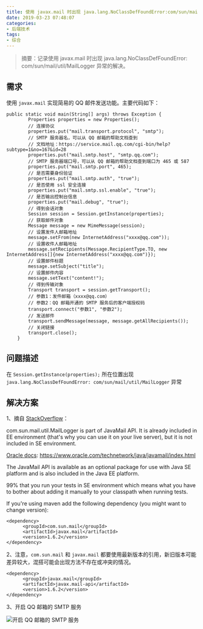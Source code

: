 ```yaml
---
title: 使用 javax.mail 时出现 java.lang.NoClassDefFoundError:com/sun/mail/util/MailLogger 异常
date: 2019-03-23 07:48:07
categories:
- 后端技术
tags:
- 综合
---
```


> 摘要：记录使用 javax.mail 时出现 java.lang.NoClassDefFoundError: com/sun/mail/util/MailLogger 异常的解决。

<!-- more -->

## 需求
使用 `javax.mail` 实现简易的 QQ 邮件发送功能。主要代码如下：

```
public static void main(String[] args) throws Exception {
        Properties properties = new Properties();
        // 连接协议
        properties.put("mail.transport.protocol", "smtp");
        // SMTP 服务器名，可以从 QQ 邮箱的帮助文档查到
        // 文档地址：https://service.mail.qq.com/cgi-bin/help?subtype=1&no=167&id=28
        properties.put("mail.smtp.host", "smtp.qq.com");
        // SMTP 服务器端口号，可以从 QQ 邮箱的帮助文档查到端口为 465 或 587
        properties.put("mail.smtp.port", 465);
        // 是否需要身份验证
        properties.put("mail.smtp.auth", "true");
        // 是否使用 ssl 安全连接
        properties.put("mail.smtp.ssl.enable", "true");
        // 是否输出控制台信息
        properties.put("mail.debug", "true");
        // 得到会话对象
        Session session = Session.getInstance(properties);
        // 获取邮件对象
        Message message = new MimeMessage(session);
        // 设置发件人邮箱地址
        message.setFrom(new InternetAddress("xxxx@qq.com"));
        // 设置收件人邮箱地址
        message.setRecipients(Message.RecipientType.TO, new InternetAddress[]{new InternetAddress("xxxx@qq.com")});
        // 设置邮件标题
        message.setSubject("title");
        // 设置邮件内容
        message.setText("content!");
        // 得到传输对象
        Transport transport = session.getTransport();
        // 参数1：发件邮箱（xxxx@qq.com）
        // 参数2：QQ 邮箱开通的 SMTP 服务后的客户端授权码
        transport.connect("参数1", "参数2");
        // 发送邮件
        transport.sendMessage(message, message.getAllRecipients());
        // 关闭链接
        transport.close();
    }
```

## 问题描述
在 `Session.getInstance(properties);` 所在位置出现 `java.lang.NoClassDefFoundError: com/sun/mail/util/MailLogger` 异常

## 解决方案
1、摘自 [StackOverflow]([https://stackoverflow.com/questions/16807758/java-lang-noclassdeffounderror-com-sun-mail-util-maillogger-for-junit-test-case)：

com.sun.mail.util.MailLogger is part of JavaMail API. It is already included in EE environment (that's why you can use it on your live server), but it is not included in SE environment.

[Oracle docs](https://www.oracle.com/technetwork/java/javamail/index.html):
https://www.oracle.com/technetwork/java/javamail/index.html

The JavaMail API is available as an optional package for use with Java SE platform and is also included in the Java EE platform.

99% that you run your tests in SE environment which means what you have to bother about adding it manually to your classpath when running tests.

If you're using maven add the following dependency (you might want to change version):

```
<dependency>
      <groupId>com.sun.mail</groupId>
      <artifactId>javax.mail</artifactId>
      <version>1.6.2</version>
</dependency>
```
2、注意，`com.sun.mail` 和 `javax.mail` 都要使用最新版本的引用，新旧版本可能差异较大，混搭可能会出现方法不存在或冲突的情况。
```
<dependency>
      <groupId>javax.mail</groupId>
      <artifactId>javax.mail-api</artifactId>
      <version>1.6.2</version>
</dependency>
```
3、开启 QQ 邮箱的 SMTP 服务

![开启 QQ 邮箱的 SMTP 服务](https://upload-images.jianshu.io/upload_images/5492471-c0e4614d4ac74ec1.png?imageMogr2/auto-orient/strip%7CimageView2/2/w/1240)

